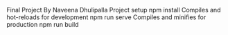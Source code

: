 Final Project By Naveena Dhulipalla 
Project setup
npm install 
Compiles and hot-reloads for development
npm run serve
Compiles and minifies for production
npm run build
